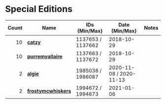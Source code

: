 # Special Editions

| Count | Name | IDs (Min/Max) | Date (Min/Max) | Notes    |
|------:|------|---------------|----------------|----------|
| 10 | [**catzy**](catzy) | 1137653 / 1137662 | 2018-10-29 |
| 10 | [**purremyallaire**](purremyallaire) | 1137663 / 1137672 | 2018-10-29 |
| 2 | [**algie**](algie) | 1985038 / 1986087 | 2020-11-08 / 2020-11-13 |
| 2 | [**frostymcwhiskers**](frostymcwhiskers) | 1994672 / 1994673 | 2021-01-06 |


